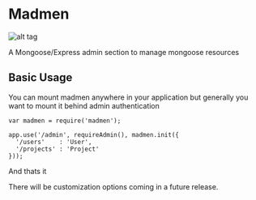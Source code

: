 # Madmen

![alt tag](http://vectorart1.com/media/mad-men-illustrations/vectorart1-mad-men.jpg)


A Mongoose/Express admin section to manage mongoose resources

## Basic Usage

You can mount madmen anywhere in your application but generally you want to mount it behind admin authentication

    var madmen = require('madmen');

    app.use('/admin', requireAdmin(), madmen.init({
      '/users'    : 'User',
      '/projects' : 'Project'
    }));

And thats it

There will be customization options coming in a future release.